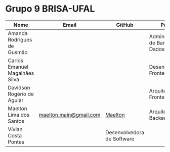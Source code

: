 # Grupo 9 BRISA-UFAL

|Nome|Email|GitHub|Papel|
| - | - | - | - |
|Amanda Rodrigues de Gusmão|||Administradora de Banco de Dados (DBA)|
|Carlos Emanuel Magalhães Silva|||Desenvolvedor Frontend|
|Davidson Rogério de Aguiar|||Arquiteto Frontend|
|Maelton Lima dos Santos|maelton.main@gmail.com|[Maelton](https://github.com/Maelton)|Arquiteto Backend|
|Vívian Costa Pontes||Desenvolvedora de Software||
